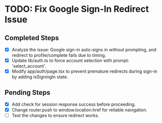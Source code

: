# TODO: Fix Google Sign-In Redirect Issue

## Completed Steps
- [x] Analyze the issue: Google sign-in auto-signs in without prompting, and redirect to profile/complete fails due to timing.
- [x] Update lib/auth.ts to force account selection with prompt: 'select_account'.
- [x] Modify app/auth/page.tsx to prevent premature redirects during sign-in by adding isSigningIn state.

## Pending Steps
- [x] Add check for session response success before proceeding.
- [x] Change router.push to window.location.href for reliable navigation.
- [ ] Test the changes to ensure redirect works.
